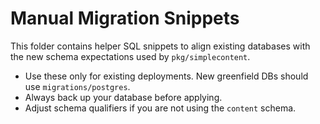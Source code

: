 # Manual Migration Snippets

This folder contains helper SQL snippets to align existing databases with the new schema expectations used by `pkg/simplecontent`.

- Use these only for existing deployments. New greenfield DBs should use `migrations/postgres`.
- Always back up your database before applying.
- Adjust schema qualifiers if you are not using the `content` schema.
